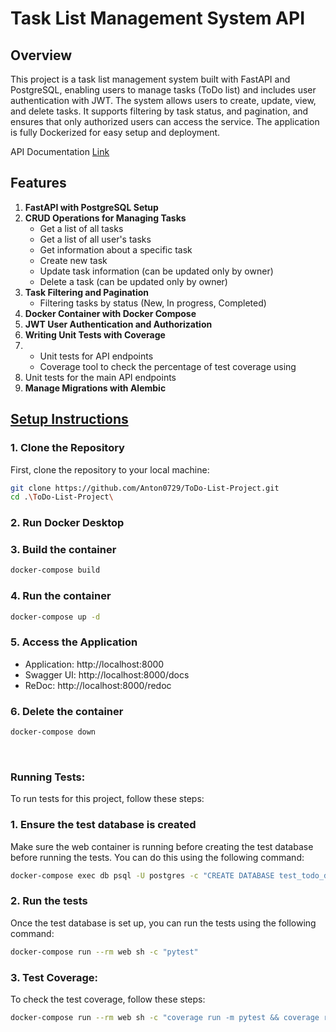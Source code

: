 # Task List Management System API

## Overview

This project is a task list management system built with FastAPI and PostgreSQL, enabling users to manage tasks (ToDo list)
and includes user authentication with JWT. The system allows users to create, update, view, and delete tasks. It
supports filtering by task status, and pagination, and ensures that only authorized users can access the service. The
application is fully Dockerized for easy setup and deployment.

API Documentation [Link](https://drive.google.com/file/d/1euuTm4GmwqqPT9e3e7NGLQs_kAPKqdP_/view?usp=sharing)

## Features

1. **FastAPI with PostgreSQL Setup**
2. **CRUD Operations for Managing Tasks**
   - Get a list of all tasks
   - Get a list of all user's tasks
   - Get information about a specific task
   - Create new task
   - Update task information (can be updated only by owner)
   - Delete a task (can be updated only by owner)
3. **Task Filtering and Pagination**
   - Filtering tasks by status (New, In progress, Completed)
5. **Docker Container with Docker Compose**
6. **JWT User Authentication and Authorization**
7. **Writing Unit Tests with Coverage**
8.  - Unit tests for API endpoints
    - Coverage tool to check the percentage of test coverage using
9. Unit tests for the main API endpoints
10. **Manage Migrations with Alembic**


## <ins> Setup Instructions

### 1. Clone the Repository

First, clone the repository to your local machine:

```bash
git clone https://github.com/Anton0729/ToDo-List-Project.git
cd .\ToDo-List-Project\
```

### 2. Run Docker Desktop

### 3. Build the container

```bash
docker-compose build
```

### 4. Run the container

```bash
docker-compose up -d
```

### 5. Access the Application

- Application: http://localhost:8000
- Swagger UI: http://localhost:8000/docs
- ReDoc: http://localhost:8000/redoc

### 6. Delete the container

```bash
docker-compose down
```

<br>

### Running Tests:

To run tests for this project, follow these steps:

### 1. Ensure the test database is created

Make sure the web container is running before creating the test database before running the tests. You can do this using
the following command:

```bash
docker-compose exec db psql -U postgres -c "CREATE DATABASE test_todo_db;"
```

### 2. Run the tests

Once the test database is set up, you can run the tests using the following command:

```bash
docker-compose run --rm web sh -c "pytest"
```

### 3. Test Coverage:

To check the test coverage, follow these steps:

```bash
docker-compose run --rm web sh -c "coverage run -m pytest && coverage report"
```
